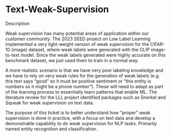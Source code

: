 # Text-Weak-Supervision

Description

Weak supervision has many potential areas of application within our customer community. The 2023 SEED project on Low Label Learning implemented a very light-weight version of weak supervision for the CIFAR-10 (image) dataset, where weak labels were generated with the CLIP image-to-text model. Since the weak labels generated were highly accurate on this benchmark dataset, we just used them to train in a normal way. 

A more realistic scenario is that we have very poor labeling knowledge and we have to rely on very weak rules for the generation of weak labels (e.g. this text says “good” so it must be positive sentiment or “this entity is numbers so it might be a phone number”). These will need to adapt as part of the learning process to essentially learn patterns that enable ML. The literature review for the LLL project identified packages such as Snorkel and Squeak for weak supervision on text data. 

The purpose of this ticket is to better understand how “proper” weak supervision is done in practice, with a focus on text data and develop a demonstrable capability to do weak supervision for NLP tasks. Primarily named entity recognition and classification.
